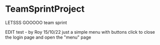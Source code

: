 # TeamSprintProject
LETSSS GOOOOO team sprint 

EDIT test - by Roy 15/10/22
just a simple menu with buttons click to close the login page and open the "menu" page
